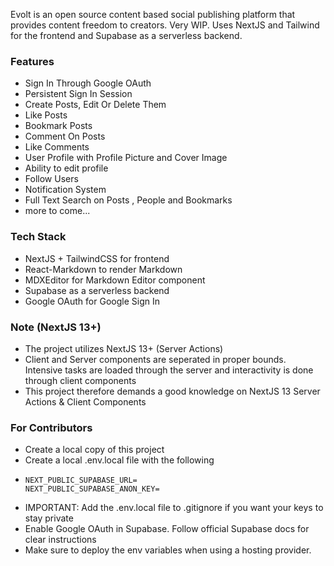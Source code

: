 Evolt is an open source content based social publishing platform that provides content freedom to creators. Very WIP. Uses NextJS and Tailwind for the frontend and Supabase as a serverless backend.

### Features

- Sign In Through Google OAuth
- Persistent Sign In Session
- Create Posts, Edit Or Delete Them
- Like Posts
- Bookmark Posts
- Comment On Posts
- Like Comments
- User Profile with Profile Picture and Cover Image
- Ability to edit profile
- Follow Users
- Notification System
- Full Text Search on Posts , People and Bookmarks
- more to come...

### Tech Stack

- NextJS + TailwindCSS for frontend
- React-Markdown to render Markdown
- MDXEditor for Markdown Editor component
- Supabase as a serverless backend
- Google OAuth for Google Sign In

### Note (NextJS 13+)

- The project utilizes NextJS 13+ (Server Actions)
- Client and Server components are seperated in proper bounds. Intensive tasks are loaded through the server and interactivity is done through client components
- This project therefore demands a good knowledge on NextJS 13 Server Actions & Client Components

### For Contributors

- Create a local copy of this project
- Create a local .env.local file with the following
- ```
  NEXT_PUBLIC_SUPABASE_URL=
  NEXT_PUBLIC_SUPABASE_ANON_KEY=
  ```
- IMPORTANT: Add the .env.local file to .gitignore if you want your keys to stay private
- Enable Google OAuth in Supabase. Follow official Supabase docs for clear instructions
- Make sure to deploy the env variables when using a hosting provider.
